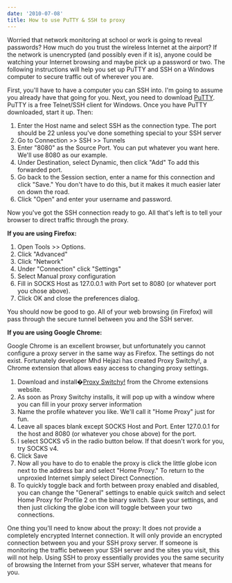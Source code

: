```yaml
---
date: '2010-07-08'
title: How to use PuTTY & SSH to proxy
---
```


<p>Worried that network monitoring at school or work is going to reveal passwords? How much do you trust the wireless Internet at the airport? If the network is unencrypted (and possibly even if it is), anyone could be watching your Internet browsing and maybe pick up a password or two. The following instructions will help you set up PuTTY and SSH on a Windows computer to secure traffic out of wherever you are.</p>

<p>First, you'll have to have a computer you can SSH into. I'm going to assume you already have that going for you. Next, you need to download <a href="https://www.chiark.greenend.org.uk/~sgtatham/putty/download.html">PuTTY</a>. PuTTY is a free Telnet/SSH client for Windows. Once you have PuTTY downloaded, start it up. Then:</p>
<ol>
<li>Enter the Host name and select SSH as the connection type. The port should be 22 unless you've done something special to your SSH server</li>
<li>Go to Connection &gt;&gt; SSH &gt;&gt; Tunnels</li>
<li>Enter "8080" as the Source Port. You can put whatever you want here. We'll use 8080 as our example.</li>
<li>Under Destination, select Dynamic, then click "Add" To add this forwarded port.</li>
<li>Go back to the Session section, enter a name for this connection and click "Save." You don't have to do this, but it makes it much easier later on down the road.</li>
<li>Click "Open" and enter your username and password.</li>
</ol>
<p>Now you've got the SSH connection ready to go. All that's left is to tell your browser to direct traffic through the proxy.</p>

<p><strong>If you are using Firefox:</strong></p>
<ol>
<li>Open Tools &gt;&gt; Options.</li>
<li>Click "Advanced"</li>
<li>Click "Network"</li>
<li>Under "Connection" click "Settings"</li>
<li>Select Manual proxy configuration</li>
<li>Fill in SOCKS Host as 127.0.0.1 with Port set to 8080 (or whatever port you chose above).</li>
<li>Click OK and close the preferences dialog.</li>
</ol>
<p>You should now be good to go. All of your web browsing (in Firefox) will pass through the secure tunnel between you and the SSH server.</p>

<p><strong>If you are using Google Chrome:</strong></p>

<p>Google Chrome is an excellent browser, but unfortunately you cannot configure a proxy server in the same way as Firefox. The settings do not exist. Fortunately developer Mhd Hejazi has created Proxy Switchy!, a Chrome extension that allows easy access to changing proxy settings.</p>
<ol>
<li>Download and install�<a href="https://chrome.google.com/extensions/detail/caehdcpeofiiigpdhbabniblemipncjj">Proxy Switchy!</a> from the Chrome extensions website.</li>
<li>As soon as Proxy Switchy installs, it will pop up with a window where you can fill in your proxy server information</li>
<li>Name the profile whatever you like. We'll call it "Home Proxy" just for fun.</li>
<li>Leave all spaces blank except SOCKS Host and Port. Enter 127.0.0.1 for the host and 8080 (or whatever you chose above) for the port.</li>
<li>I select SOCKS v5 in the radio button below. If that doesn't work for you, try SOCKS v4.</li>
<li>Click Save</li>
<li>Now all you have to do to enable the proxy is click the little globe icon next to the address bar and select "Home Proxy." To return to the unproxied Internet simply select Direct Connection.</li>
<li>To quickly toggle back and forth between proxy enabled and disabled, you can change the "General" settings to enable quick switch and select Home Proxy for Profile 2 on the binary switch. Save your settings, and then just clicking the globe icon will toggle between your two connections.</li>
</ol>
<p>One thing you'll need to know about the proxy: It does not provide a completely encrypted Internet connection. It will only provide an encrypted connection between you and your SSH proxy server. If someone is monitoring the traffic between your SSH server and the sites you visit, this will not help. Using SSH to proxy essentially provides you the same security of browsing the Internet from your SSH server, whatever that means for you.</p>

